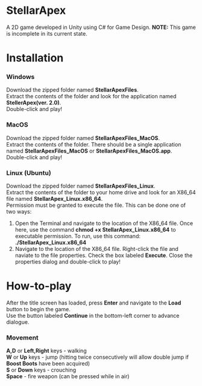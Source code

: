 # StellarApex
A 2D game developed in Unity using C# for Game Design. **NOTE:** This game is incomplete in its current state.

# Installation
### Windows
Download the zipped folder named **StellarApexFiles**. <br>
Extract the contents of the folder and look for the application named **StellerApex(ver. 2.0)**. <br>
Double-click and play!

### MacOS
Download the zipped folder named **StellarApexFiles_MacOS**. <br>
Extract the contents of the folder. There should be a single application named **StellarApexFiles_MacOS** or **StellarApexFiles_MacOS.app**. <br>
Double-click and play!

### Linux (Ubuntu)
Download the zipped folder named **StellarApexFiles_Linux**. <br>
Extract the contents of the folder to your home drive and look for an X86_64 file named **StellarApex_Linux.x86_64**. <br>
Permission must be granted to execute the file. This can be done one of two ways: <br>
1) Open the Terminal and navigate to the location of the X86_64 file. Once here, use the command **chmod +x StellarApex_Linux.x86_64** to executable permission.
To run, use this command: **./StellarApex_Linux.x86_64** <br>
2) Navigate to the location of the X86_64 file. Right-click the file and naviate to the file properties. Check the box labeled **Execute**. Close the properties
dialog and double-click to play!

# How-to-play
After the title screen has loaded, press **Enter** and navigate to the **Load** button to begin the game. <br>
Use the button labeled **Continue** in the bottom-left corner to advance dialogue.
### Movement
**A,D** or **Left,Right** keys - walking <br>
**W** or **Up** keys - jump (hitting twice consecutively will allow double jump if **Boost Boots** have been acquired) <br>
**S** or **Down** keys - crouching <br>
**Space** - fire weapon (can be pressed while in air)
